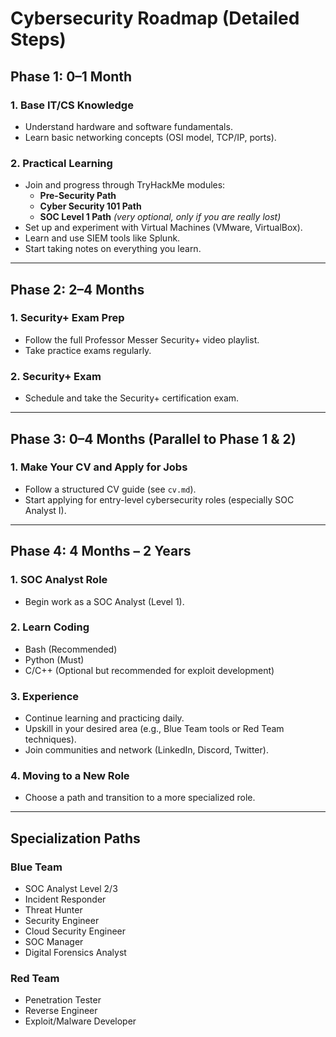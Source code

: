 # Cybersecurity Roadmap (Detailed Steps)

## Phase 1: 0–1 Month

### 1. Base IT/CS Knowledge
- Understand hardware and software fundamentals.
- Learn basic networking concepts (OSI model, TCP/IP, ports).

### 2. Practical Learning
- Join and progress through TryHackMe modules:
  - **Pre-Security Path**
  - **Cyber Security 101 Path**
  - **SOC Level 1 Path** *(very optional, only if you are really lost)*
- Set up and experiment with Virtual Machines (VMware, VirtualBox).
- Learn and use SIEM tools like Splunk.
- Start taking notes on everything you learn.

---

## Phase 2: 2–4 Months

### 1. Security+ Exam Prep
- Follow the full Professor Messer Security+ video playlist.
- Take practice exams regularly.

### 2. Security+ Exam
- Schedule and take the Security+ certification exam.

---

## Phase 3: 0–4 Months (Parallel to Phase 1 & 2)

### 1. Make Your CV and Apply for Jobs
- Follow a structured CV guide (see `cv.md`).
- Start applying for entry-level cybersecurity roles (especially SOC Analyst I).

---

## Phase 4: 4 Months – 2 Years

### 1. SOC Analyst Role
- Begin work as a SOC Analyst (Level 1).

### 2. Learn Coding
- Bash (Recommended)
- Python (Must)
- C/C++ (Optional but recommended for exploit development)

### 3. Experience
- Continue learning and practicing daily.
- Upskill in your desired area (e.g., Blue Team tools or Red Team techniques).
- Join communities and network (LinkedIn, Discord, Twitter).

### 4. Moving to a New Role
- Choose a path and transition to a more specialized role.

---

## Specialization Paths

### Blue Team
- SOC Analyst Level 2/3
- Incident Responder
- Threat Hunter
- Security Engineer
- Cloud Security Engineer
- SOC Manager
- Digital Forensics Analyst

### Red Team
- Penetration Tester
- Reverse Engineer
- Exploit/Malware Developer
